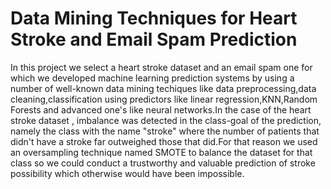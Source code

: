 # Data Mining Techniques for Heart Stroke and Email Spam Prediction

In this project we select a heart stroke dataset and an email spam one for which we developed machine learning prediction systems by using a number of well-known data mining techiques  like data preprocessing,data cleaning,classification using predictors like linear regression,KNN,Random Forests and advanced one's like neural networks.In the case of the heart stroke dataset , imbalance was detected in the class-goal of the prediction, namely the class with the name "stroke" where the number of patients that didn't have a stroke far outweighed those that did.For that reason we used an oversampling technique named SMOTE to balance the dataset for that class so we could conduct a trustworthy and valuable prediction of stroke possibility which otherwise would have been impossible. 
